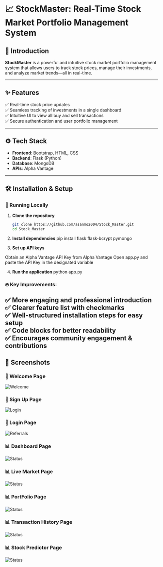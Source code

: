 # 📈 StockMaster: Real-Time Stock Market Portfolio Management System

## 📌 Introduction

**StockMaster** is a powerful and intuitive stock market portfolio management system that allows users to track stock prices, manage their investments, and analyze market trends—all in real-time.  


---

## ✨ Features

✅ Real-time stock price updates  
✅ Seamless tracking of investments in a single dashboard  
✅ Intuitive UI to view all buy and sell transactions  
✅ Secure authentication and user portfolio management  

---

## ⚙️ Tech Stack

- **Frontend**: Bootstrap, HTML, CSS  
- **Backend**: Flask (Python)  
- **Database**: MongoDB  
- **APIs**: Alpha Vantage  

---

## 🛠️ Installation & Setup  

### 🔹 Running Locally

1. **Clone the repository**  
   ```bash
   git clone https://github.com/asanmo2004/Stock_Master.git
   cd Stock_Master

2. **Install dependencies**
   pip install flask flask-bcrypt pymongo

3. **Set up API keys**

Obtain an Alpha Vantage API Key from Alpha Vantage
Open app.py and paste the API Key in the designated variable

4. **Run the application** 
     python app.py

### 🔥 Key Improvements:

✅ **More engaging and professional introduction**  
✅ **Clearer feature list with checkmarks**  
✅ **Well-structured installation steps for easy setup**  
✅ **Code blocks for better readability**  
✅ **Encourages community engagement & contributions**  
---
## 📸 Screenshots

### 🔐 Welcome Page
![Welcome](Screenshots/Welcome.png)
### 🔐 Sign Up Page
![Login](Screenshots/Sign_up.png)

### 📨 Login Page
![Referrals](Screenshots/Login.png)
### 📊 Dashboard Page
![Status](Screenshots/Dashboard.png)
### 📊 Live Market Page
![Status](Screenshots/Live_Market.png)
### 📊 PortFolio Page
![Status](Screenshots/My_Portfolio.png)
### 📊 Transaction History Page
![Status](Screenshots/Transaction.png)
### 📊 Stock Predictor Page
![Status](Screenshots/Stock_Predictor.png)
